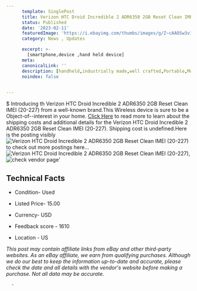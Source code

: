 ```yaml
---
      template: SinglePost
      title: Verizon HTC Droid Incredible 2 ADR6350 2GB Reset Clean IMEI      (20-227)
      status: Published
      date: '2023-02-11'
      featuredImage: 'https://i.ebayimg.com/thumbs/images/g/Z~cAAOSw3v1j2D52/s-l225.jpg'
      category: News , Updates

      excerpt: >-
        [smartphone,device ,hand held device]
      meta:
      canonicalLink: ''
      description: [handheld,industrially made,well crafted,Portable,Mobile,Compact,Convenient,Lightweight,Maneuverable,Man-portable,Miniature,Carriable,Hand-held,Light,Holdable,Transportable,Mobile device,Pocket-sized,On-the-go,Wireless,Cordless,Compact size,Convenient size, smartphone,device ,hand held device]
      noindex: false
      

---
```

$
      Introducing th Verizon HTC Droid Incredible 2 ADR6350 2GB Reset Clean IMEI      (20-227) from a well-known brand.This Wireless device  is sure to be a Object-of--interest in your home. [Click Here](https://www.ebay.com/itm/125745833566?hash=item1d4709265e%3Ag%3AZ%7EcAAOSw3v1j2D52&mkevt=1&mkcid=1&mkrid=711-53200-19255-0&campid=%253CePNCampaignId%253E&customid=%253CreferenceId%253E&toolid=10049) to read more to learn about the shipping costs and additional details for the Verizon HTC Droid Incredible 2 ADR6350 2GB Reset Clean IMEI      (20-227). Shipping cost is undefined.Here is the posting visibly ![Verizon HTC Droid Incredible 2 ADR6350 2GB Reset Clean IMEI      (20-227)](https://i.ebayimg.com/thumbs/images/g/Z~cAAOSw3v1j2D52/s-l225.jpg) to check out more postings here... ![Verizon HTC Droid Incredible 2 ADR6350 2GB Reset Clean IMEI      (20-227)](https://i.ebayimg.com/images/g/Z~cAAOSw3v1j2D52/s-l1600.jpg), ![check vendor page](https://origin-galleryplus.ebayimg.com/ws/web/125745833566_2_0_1/225x225.jpg,https://origin-galleryplus.ebayimg.com/ws/web/125745833566_3_0_1/225x225.jpg,https://origin-galleryplus.ebayimg.com/ws/web/125745833566_4_0_1/225x225.jpg,https://origin-galleryplus.ebayimg.com/ws/web/125745833566_5_0_1/225x225.jpg,https://origin-galleryplus.ebayimg.com/ws/web/125745833566_6_0_1/225x225.jpg)'

      

 ## Technical Facts 



     
      

 - Condition- Used 


      

 - Listed Price- 15.00 


      

 - Currency- USD 


      

 - Feedback score - 1610 


      

 - Location - US 


      
      

 *_This post may contain affiliate links from eBay and other third-party websites. As an eBay affiliate, we earn from qualifying purchases. Although we do our best to keep the information up-to-date and accurate, please check the date and all details with the vendor's website before making a purchase. Not all data may be accurate._*




      -
